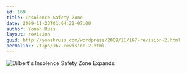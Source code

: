 ```yaml
---
id: 169
title: Insolence Safety Zone
date: 2009-11-23T01:04:22-07:00
author: Yonah Russ
layout: revision
guid: http://yonahruss.com/wordpress/2009/11/167-revision-2.html
permalink: /tips/167-revision-2.html
---
```

![Dilbert's Insolence Safety Zone Expands](http://dilbert.com/dyn_file/str_strip/74153/gif/strip.print/)